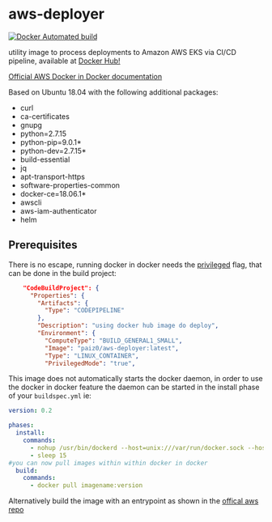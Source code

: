 # aws-deployer

[![Docker Automated build](https://img.shields.io/docker/build/paiz0/aws-deployer.svg)](https://hub.docker.com/r/paiz0/aws-deployer/)

utility image to process deployments to Amazon AWS EKS via CI/CD pipeline, available at [Docker Hub!](https://hub.docker.com/r/paiz0/aws-deployer/)

[Official AWS Docker in Docker documentation](https://docs.aws.amazon.com/codebuild/latest/userguide/sample-docker-custom-image.html)

Based on Ubuntu 18.04 with the following additional packages:

 - curl
 - ca-certificates
 - gnupg
 - python=2.7.15
 - python-pip=9.0.1*
 - python-dev=2.7.15*
 - build-essential
 - jq
 - apt-transport-https
 - software-properties-common
 - docker-ce=18.06.1*
 - awscli
 - aws-iam-authenticator
 - helm
 
## Prerequisites

There is no escape, running docker in docker needs the [privileged](https://docs.docker.com/engine/reference/run/#runtime-privilege-and-linux-capabilities) flag, that can be done in the build project:

```json
    "CodeBuildProject": {
      "Properties": {
        "Artifacts": {
          "Type": "CODEPIPELINE"
        },
        "Description": "using docker hub image do deploy",
        "Environment": {
          "ComputeType": "BUILD_GENERAL1_SMALL",
          "Image": "paiz0/aws-deployer:latest",
          "Type": "LINUX_CONTAINER",
          "PrivilegedMode": "true",
```


This image does not automatically starts the docker daemon, in order to use the docker in docker feature the daemon can be started in the install phase of your `buildspec.yml` ie:

```yml
version: 0.2

phases:
  install:
    commands:
      - nohup /usr/bin/dockerd --host=unix:///var/run/docker.sock --host=tcp://127.0.0.1:2375 --storage-driver=overlay > /var/log/dockerd &
      - sleep 15
#you can now pull images within within docker in docker
  build:
    commands:    
      - docker pull imagename:version
```

Alternatively build the image with an entrypoint as shown in the [offical aws repo](https://github.com/aws/aws-codebuild-docker-images/blob/master/ubuntu/docker/17.09.0/dockerd-entrypoint.sh)

